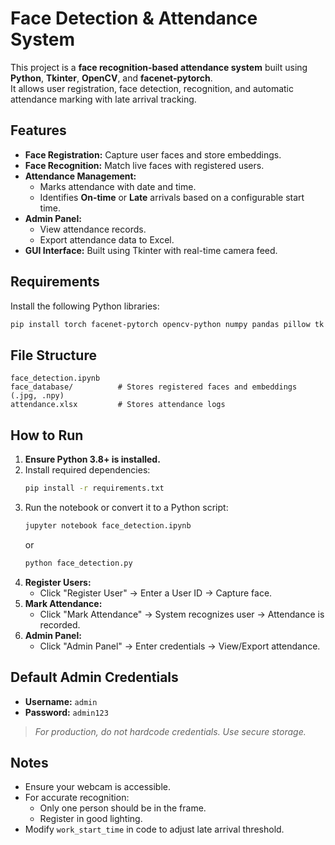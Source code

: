 # Face Detection & Attendance System

This project is a **face recognition-based attendance system** built using **Python**, **Tkinter**, **OpenCV**, and **facenet-pytorch**.  
It allows user registration, face detection, recognition, and automatic attendance marking with late arrival tracking.

## Features
- **Face Registration:** Capture user faces and store embeddings.
- **Face Recognition:** Match live faces with registered users.
- **Attendance Management:**
  - Marks attendance with date and time.
  - Identifies **On-time** or **Late** arrivals based on a configurable start time.
- **Admin Panel:**
  - View attendance records.
  - Export attendance data to Excel.
- **GUI Interface:** Built using Tkinter with real-time camera feed.

## Requirements
Install the following Python libraries:
```bash
pip install torch facenet-pytorch opencv-python numpy pandas pillow tk
```

## File Structure
```
face_detection.ipynb
face_database/          # Stores registered faces and embeddings (.jpg, .npy)
attendance.xlsx         # Stores attendance logs
```

## How to Run
1. **Ensure Python 3.8+ is installed.**
2. Install required dependencies:
   ```bash
   pip install -r requirements.txt
   ```
3. Run the notebook or convert it to a Python script:
   ```bash
   jupyter notebook face_detection.ipynb
   ```
   or
   ```bash
   python face_detection.py
   ```
4. **Register Users:**
   - Click "Register User" → Enter a User ID → Capture face.
5. **Mark Attendance:**
   - Click "Mark Attendance" → System recognizes user → Attendance is recorded.
6. **Admin Panel:**
   - Click "Admin Panel" → Enter credentials → View/Export attendance.

## Default Admin Credentials
- **Username:** `admin`
- **Password:** `admin123`

> *For production, do not hardcode credentials. Use secure storage.*

## Notes
- Ensure your webcam is accessible.
- For accurate recognition:
  - Only one person should be in the frame.
  - Register in good lighting.
- Modify `work_start_time` in code to adjust late arrival threshold.

